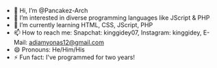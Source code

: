 - 👋 Hi, I’m @Pancakez-Arch
- 👀 I’m interested in diverse programming languages like JScript & PHP
- 🌱 I’m currently learning HTML, CSS, JScript, PHP
- 📫 How to reach me: Snapchat: kinggidey07, Instagram: kinggidey, E-Mail: adiamyonas12@gmail.com
- 😄 Pronouns: He/Him/His
- ⚡ Fun fact: I've programmed for two years!

